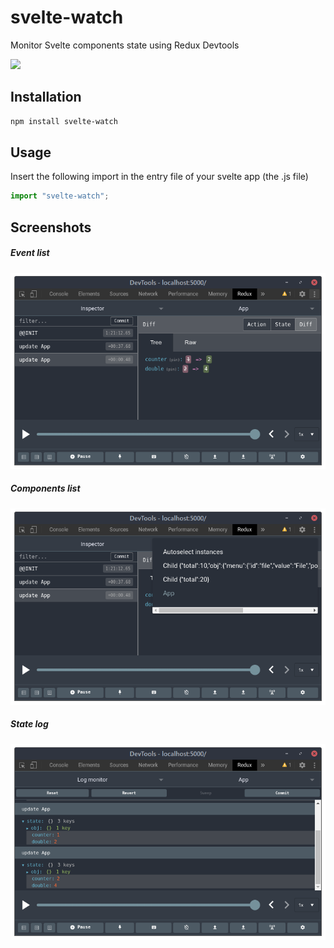 # svelte-watch

Monitor Svelte components state using Redux Devtools

[<img src="https://img.shields.io/npm/v/svelte-watch">](https://www.npmjs.com/package/svelte-watch)

## Installation

```bash
npm install svelte-watch
```

## Usage

Insert the following import in the entry file of your svelte app (the .js file)

```javascript
import "svelte-watch";
```

## Screenshots

##### Event list
![Event list](./screenshots/events.png)

##### Components list
![Event list](./screenshots/instances.png)

##### State log
![Event list](./screenshots/log.png)